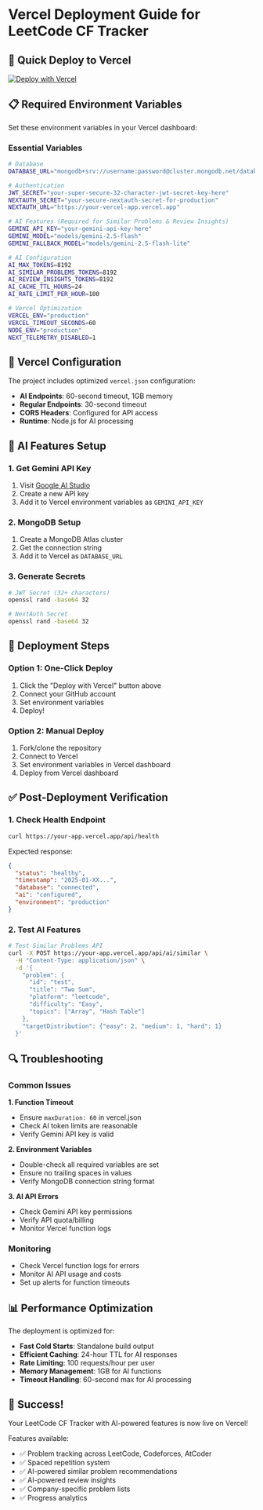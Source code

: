 # Vercel Deployment Guide for LeetCode CF Tracker

## 🚀 Quick Deploy to Vercel

[![Deploy with Vercel](https://vercel.com/button)](https://vercel.com/new/clone?repository-url=https://github.com/iSidd2002/Next-js-Leetcode.git)

## 📋 Required Environment Variables

Set these environment variables in your Vercel dashboard:

### **Essential Variables**
```bash
# Database
DATABASE_URL="mongodb+srv://username:password@cluster.mongodb.net/database-name?retryWrites=true&w=majority"

# Authentication
JWT_SECRET="your-super-secure-32-character-jwt-secret-key-here"
NEXTAUTH_SECRET="your-secure-nextauth-secret-for-production"
NEXTAUTH_URL="https://your-vercel-app.vercel.app"

# AI Features (Required for Similar Problems & Review Insights)
GEMINI_API_KEY="your-gemini-api-key-here"
GEMINI_MODEL="models/gemini-2.5-flash"
GEMINI_FALLBACK_MODEL="models/gemini-2.5-flash-lite"

# AI Configuration
AI_MAX_TOKENS=8192
AI_SIMILAR_PROBLEMS_TOKENS=8192
AI_REVIEW_INSIGHTS_TOKENS=8192
AI_CACHE_TTL_HOURS=24
AI_RATE_LIMIT_PER_HOUR=100

# Vercel Optimization
VERCEL_ENV="production"
VERCEL_TIMEOUT_SECONDS=60
NODE_ENV="production"
NEXT_TELEMETRY_DISABLED=1
```

## 🔧 Vercel Configuration

The project includes optimized `vercel.json` configuration:

- **AI Endpoints**: 60-second timeout, 1GB memory
- **Regular Endpoints**: 30-second timeout
- **CORS Headers**: Configured for API access
- **Runtime**: Node.js for AI processing

## 🎯 AI Features Setup

### 1. Get Gemini API Key
1. Visit [Google AI Studio](https://aistudio.google.com/app/apikey)
2. Create a new API key
3. Add it to Vercel environment variables as `GEMINI_API_KEY`

### 2. MongoDB Setup
1. Create a MongoDB Atlas cluster
2. Get the connection string
3. Add it to Vercel as `DATABASE_URL`

### 3. Generate Secrets
```bash
# JWT Secret (32+ characters)
openssl rand -base64 32

# NextAuth Secret
openssl rand -base64 32
```

## 🚀 Deployment Steps

### Option 1: One-Click Deploy
1. Click the "Deploy with Vercel" button above
2. Connect your GitHub account
3. Set environment variables
4. Deploy!

### Option 2: Manual Deploy
1. Fork/clone the repository
2. Connect to Vercel
3. Set environment variables in Vercel dashboard
4. Deploy from Vercel dashboard

## ✅ Post-Deployment Verification

### 1. Check Health Endpoint
```bash
curl https://your-app.vercel.app/api/health
```

Expected response:
```json
{
  "status": "healthy",
  "timestamp": "2025-01-XX...",
  "database": "connected",
  "ai": "configured",
  "environment": "production"
}
```

### 2. Test AI Features
```bash
# Test Similar Problems API
curl -X POST https://your-app.vercel.app/api/ai/similar \
  -H "Content-Type: application/json" \
  -d '{
    "problem": {
      "id": "test",
      "title": "Two Sum",
      "platform": "leetcode",
      "difficulty": "Easy",
      "topics": ["Array", "Hash Table"]
    },
    "targetDistribution": {"easy": 2, "medium": 1, "hard": 1}
  }'
```

## 🔍 Troubleshooting

### Common Issues

**1. Function Timeout**
- Ensure `maxDuration: 60` in vercel.json
- Check AI token limits are reasonable
- Verify Gemini API key is valid

**2. Environment Variables**
- Double-check all required variables are set
- Ensure no trailing spaces in values
- Verify MongoDB connection string format

**3. AI API Errors**
- Check Gemini API key permissions
- Verify API quota/billing
- Monitor Vercel function logs

### Monitoring
- Check Vercel function logs for errors
- Monitor AI API usage and costs
- Set up alerts for function timeouts

## 📊 Performance Optimization

The deployment is optimized for:
- **Fast Cold Starts**: Standalone build output
- **Efficient Caching**: 24-hour TTL for AI responses
- **Rate Limiting**: 100 requests/hour per user
- **Memory Management**: 1GB for AI functions
- **Timeout Handling**: 60-second max for AI processing

## 🎉 Success!

Your LeetCode CF Tracker with AI-powered features is now live on Vercel!

Features available:
- ✅ Problem tracking across LeetCode, Codeforces, AtCoder
- ✅ Spaced repetition system
- ✅ AI-powered similar problem recommendations
- ✅ AI-powered review insights
- ✅ Company-specific problem lists
- ✅ Progress analytics
